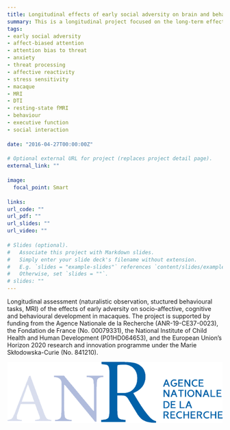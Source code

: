 ```yaml
---
title: Longitudinal effects of early social adversity on brain and behaviour
summary: This is a longitudinal project focused on the long-term effects of early social adversity on social, affective, cognitive, and behavioural outcomes in macaques, and the neurobiological mechanisms underlying these relationships. Naturalistic observation, structured behavioural tasks, and MRI (anatomical, diffusion, rs-functional) are being utlized to assess brain and behavioural development from pre-puberty, across adolescence, into early adulthood. The project is supported by funding from the Agence Nationale de la Recherche (ANR-19-CE37-0023), the Fondation de France (No. 00079331), the National Institute of Child Health and Human Development (P01HD064653), and a Marie Curie Individual Fellowship awarded to Holly Rayson (European Union’s Horizon 2020 research and innovation programme under the Marie Skłodowska-Curie; grant agreement No. 841210) to look at the effects of early adversity on a relationship between affect-biased attention and anxiety, and its underlying neural correlates . 
tags:
- early social adversity
- affect-biased attention
- attention bias to threat
- anxiety
- threat processing
- affective reactivity
- stress sensitivity
- macaque
- MRI
- DTI
- resting-state fMRI
- behaviour
- executive function
- social interaction

date: "2016-04-27T00:00:00Z"

# Optional external URL for project (replaces project detail page).
external_link: ""

image:
  focal_point: Smart

links:
url_code: ""
url_pdf: ""
url_slides: ""
url_video: ""

# Slides (optional).
#   Associate this project with Markdown slides.
#   Simply enter your slide deck's filename without extension.
#   E.g. `slides = "example-slides"` references `content/slides/example-slides.md`.
#   Otherwise, set `slides = ""`.
# slides: ""
---
```


Longitudinal assessment (naturalistic observation, stuctured behavioural tasks, MRI) of the effects of early adversity on socio-affective, cognitive and behavioural development in macaques. The project is supported by funding from the Agence Nationale de la Recherche (ANR-19-CE37-0023), the Fondation de France (No. 00079331), the National Institute of Child Health and Human Development (P01HD064653), and the European Union’s Horizon 2020 research and innovation programme under the Marie Skłodowska-Curie (No. 841210). 

![ANR](/static/anr.png)

